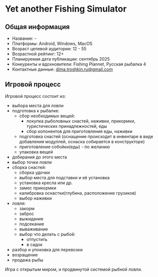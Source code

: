 # Yet another Fishing Simulator
## Общая информация
 - Название: -
 - Платформы: Android, Windows, MacOS
 - Возраст целевой аудитории: 12 - 55
 - Возрастной рейтинг: 12+
 - Планируемая дата публикации: сентябрь 2025
 - Конкуренты и вдохновители: Fishing Plannet, Русская рыбалка 4
 - Контактные данные: dima.troshkin.ru@gmail.com

## Игровой процесс
Игровой процесс состоит из:
 - выбора места для ловли
 - подготовка к рыбалке:
    + сбор необходимых вещей:
       + покупка рыболовных снастей, наживки, прикормки, туристических принадлежностей, еды
       + сбор копонентов для приготовления еды, наживки
    + подготовка снастей (оснащение происходит в инвентаре в виде добавления модуллей, оснаска собирается в конструкторе)  
    + приготовление собойки(еды) - по желанию
    + упаковка вещей
 - добирания до этого места
 - выбор точки ловли
 - сборка снастей:
    + сборка удочки
    + выбор места для подставки и её установка
    + установка кресла или др.
    + замес прикормки
    + калибровка оснастки(глубина, расположение грузиков)
    + выбор наживки
 - ловля:
    + закорм
    + заброс
    + выжидание
    + подсекание
    + вываживание
    + выбор что делать с рыбой:
        - отпустить
        - в садок
 - разбор и упоковка для перевозки
 - возращение
 - продажа рыбы
 
Игра с открытым миром, и продвинутой системой рыбной ловли.

## 
